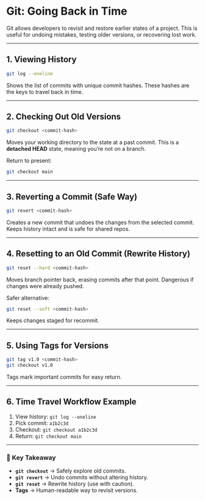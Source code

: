 # Git: Going Back in Time

Git allows developers to revisit and restore earlier states of a project. This is useful for undoing mistakes, testing older versions, or recovering lost work.

---

## 1. Viewing History
```bash
git log --oneline
```
Shows the list of commits with unique commit hashes. These hashes are the keys to travel back in time.

---

## 2. Checking Out Old Versions
```bash
git checkout <commit-hash>
```
Moves your working directory to the state at a past commit. This is a **detached HEAD** state, meaning you’re not on a branch.

Return to present:
```bash
git checkout main
```

---

## 3. Reverting a Commit (Safe Way)
```bash
git revert <commit-hash>
```
Creates a new commit that undoes the changes from the selected commit. Keeps history intact and is safe for shared repos.

---

## 4. Resetting to an Old Commit (Rewrite History)
```bash
git reset --hard <commit-hash>
```
Moves branch pointer back, erasing commits after that point. Dangerous if changes were already pushed.

Safer alternative:
```bash
git reset --soft <commit-hash>
```
Keeps changes staged for recommit.

---

## 5. Using Tags for Versions
```bash
git tag v1.0 <commit-hash>
git checkout v1.0
```
Tags mark important commits for easy return.

---

## 6. Time Travel Workflow Example
1. View history: `git log --oneline`  
2. Pick commit: `a1b2c3d`  
3. Checkout: `git checkout a1b2c3d`  
4. Return: `git checkout main`

---

### 🔑 Key Takeaway
- **`git checkout`** → Safely explore old commits.  
- **`git revert`** → Undo commits without altering history.  
- **`git reset`** → Rewrite history (use with caution).  
- **Tags** → Human-readable way to revisit versions.
